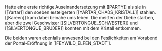 Hatte eine erste richtige Auseinandersetzung mit [[PARTY]] als sie in [[Yartar]] den soeben ersteigerten [[YARTAR_CHAOS_KRISTALL]] stahlen. [[Kareen]] kam dabei beinahe ums leben. Die meisten der Diebe starben, aber die zwei Geschwister [[SILVERTONGUE_SCHWESTER]] und [[SILVERTONGUE_BRUDER]] konnten mit dem Kristall entkommen.

Die beiden waren ebenfalls anwesend bei den Festlichkeiten am Vorabend der Portal-Eröffnung in [[FEYWILD_ELFEN_STADT]].
